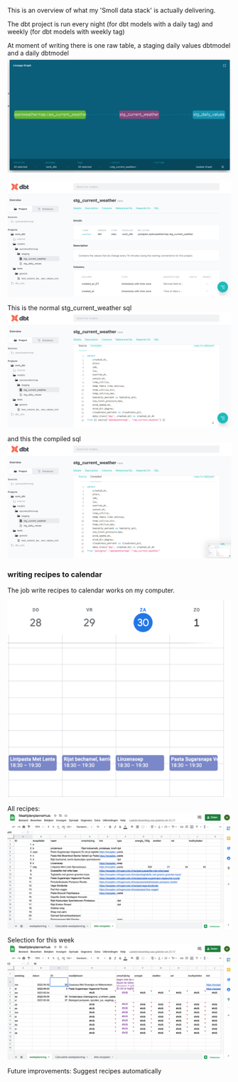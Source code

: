 This is an overview of what my 'Smoll data stack' is actually delivering.

The dbt project is run every night (for dbt models with a daily tag)
and weekly (for dbt models with weekly tag)

At moment of writing there is one raw table, a staging daily values dbtmodel and a daily dbtmodel
![lineageoverview](images/lineage_graph.png)

![dbt overview](images/dbt_overview.png)

This is the normal stg_current_weather sql
![](images/stg_current_weather.png)

and this the compiled sql
![](images/stg_current_weather_compiled.png)



### writing recipes to calendar
The job write recipes to calendar works on my computer.


![](images/calendar_filled_in.png)

All recipes:
![source sheet](images/recipe_all.png)

Selection for this week
![this week selection of meals](images/recipe_fill_in.png)


Future improvements:
Suggest recipes automatically
